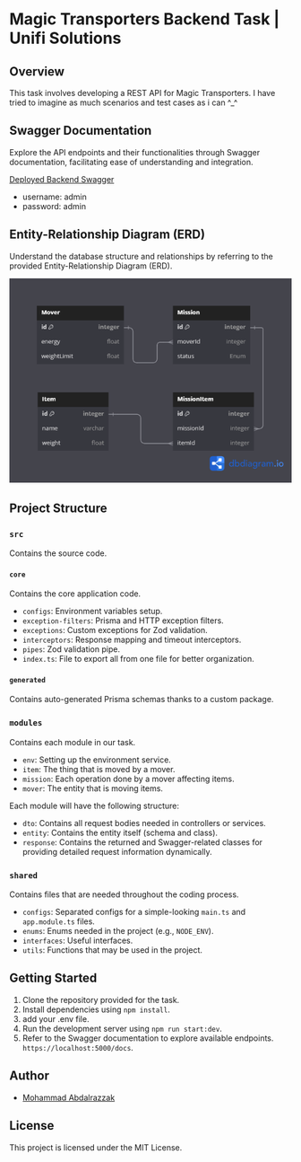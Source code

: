 # Magic Transporters Backend Task | Unifi Solutions

## Overview

This task involves developing a REST API for Magic Transporters.
I have tried to imagine as much scenarios and test cases as i can ^\_^

## Swagger Documentation

Explore the API endpoints and their functionalities through Swagger documentation, facilitating ease of understanding and integration.

[Deployed Backend Swagger](https://unifi-solutions.onrender.com/docs)
- username: admin
- password: admin

## Entity-Relationship Diagram (ERD)

Understand the database structure and relationships by referring to the provided Entity-Relationship Diagram (ERD).

![ERD](./erd.png)

## Project Structure

### `src`

Contains the source code.

#### `core`

Contains the core application code.

- `configs`: Environment variables setup.
- `exception-filters`: Prisma and HTTP exception filters.
- `exceptions`: Custom exceptions for Zod validation.
- `interceptors`: Response mapping and timeout interceptors.
- `pipes`: Zod validation pipe.
- `index.ts`: File to export all from one file for better organization.

#### `generated`

Contains auto-generated Prisma schemas thanks to a custom package.

### `modules`

Contains each module in our task.

- `env`: Setting up the environment service.
- `item`: The thing that is moved by a mover.
- `mission`: Each operation done by a mover affecting items.
- `mover`: The entity that is moving items.

Each module will have the following structure:

- `dto`: Contains all request bodies needed in controllers or services.
- `entity`: Contains the entity itself (schema and class).
- `response`: Contains the returned and Swagger-related classes for providing detailed request information dynamically.

### `shared`

Contains files that are needed throughout the coding process.

- `configs`: Separated configs for a simple-looking `main.ts` and `app.module.ts` files.
- `enums`: Enums needed in the project (e.g., `NODE_ENV`).
- `interfaces`: Useful interfaces.
- `utils`: Functions that may be used in the project.

## Getting Started

1. Clone the repository provided for the task.
2. Install dependencies using `npm install`.
3. add your .env file.
4. Run the development server using `npm run start:dev`.
5. Refer to the Swagger documentation to explore available endpoints. `https://localhost:5000/docs`.

## Author

- [Mohammad Abdalrazzak](https://mohrazzak.tech)

## License

This project is licensed under the MIT License.
